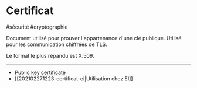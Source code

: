 # Certificat

#sécurité #cryptographie

Document utilisé pour prouver l'appartenance d'une clé publique. Utilisé pour les communication chiffrées de TLS.

Le format le plus répandu est X.509.

---

- [Public key certificate](https://en.wikipedia.org/wiki/Public_key_certificate)
- [[202102271223-certificat-ei|Utilisation chez EI]]
